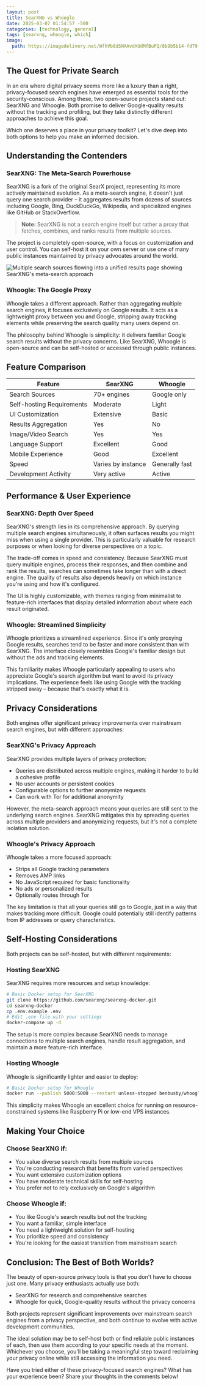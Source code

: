 ```yaml
---
layout: post
title: SearXNG vs Whoogle
date: 2025-03-07 01:54:57 -500
categories: [technology, general]
tags: [searxng, whoogle, which]
image:
  path: https://imagedelivery.net/WfhVb8dSNAAvdXUdMfBuPQ/8b9b5b14-fd79-44e0-9075-484f6d5b9d00/public
---
```



## The Quest for Private Search

In an era where digital privacy seems more like a luxury than a right, privacy-focused search engines have emerged as essential tools for the security-conscious. Among these, two open-source projects stand out: SearXNG and Whoogle. Both promise to deliver Google-quality results without the tracking and profiling, but they take distinctly different approaches to achieve this goal.

Which one deserves a place in your privacy toolkit? Let's dive deep into both options to help you make an informed decision.

## Understanding the Contenders

### SearXNG: The Meta-Search Powerhouse

SearXNG is a fork of the original SearX project, representing its more actively maintained evolution. As a meta-search engine, it doesn't just query one search provider – it aggregates results from dozens of sources including Google, Bing, DuckDuckGo, Wikipedia, and specialized engines like GitHub or StackOverflow.

> **Note:** SearXNG is not a search engine itself but rather a proxy that fetches, combines, and ranks results from multiple sources.

The project is completely open-source, with a focus on customization and user control. You can self-host it on your own server or use one of many public instances maintained by privacy advocates around the world.



![Multiple search sources flowing into a unified results page showing SearXNG's meta-search approach](https://imagedelivery.net/WfhVb8dSNAAvdXUdMfBuPQ/701f4d45-2aab-4150-bdce-6bbd8238e400/public "SearXNG's Meta-Search Architecture")

### Whoogle: The Google Proxy

Whoogle takes a different approach. Rather than aggregating multiple search engines, it focuses exclusively on Google results. It acts as a lightweight proxy between you and Google, stripping away tracking elements while preserving the search quality many users depend on.

The philosophy behind Whoogle is simplicity: it delivers familiar Google search results without the privacy concerns. Like SearXNG, Whoogle is open-source and can be self-hosted or accessed through public instances.

## Feature Comparison

| Feature | SearXNG | Whoogle |
|---------|---------|---------|
| Search Sources | 70+ engines | Google only |
| Self-hosting Requirements | Moderate | Light |
| UI Customization | Extensive | Basic |
| Results Aggregation | Yes | No |
| Image/Video Search | Yes | Yes |
| Language Support | Excellent | Good |
| Mobile Experience | Good | Excellent |
| Speed | Varies by instance | Generally fast |
| Development Activity | Very active | Active |

## Performance & User Experience

### SearXNG: Depth Over Speed

SearXNG's strength lies in its comprehensive approach. By querying multiple search engines simultaneously, it often surfaces results you might miss when using a single provider. This is particularly valuable for research purposes or when looking for diverse perspectives on a topic.

The trade-off comes in speed and consistency. Because SearXNG must query multiple engines, process their responses, and then combine and rank the results, searches can sometimes take longer than with a direct engine. The quality of results also depends heavily on which instance you're using and how it's configured.

The UI is highly customizable, with themes ranging from minimalist to feature-rich interfaces that display detailed information about where each result originated.

### Whoogle: Streamlined Simplicity

Whoogle prioritizes a streamlined experience. Since it's only proxying Google results, searches tend to be faster and more consistent than with SearXNG. The interface closely resembles Google's familiar design but without the ads and tracking elements.



This familiarity makes Whoogle particularly appealing to users who appreciate Google's search algorithm but want to avoid its privacy implications. The experience feels like using Google with the tracking stripped away – because that's exactly what it is.

## Privacy Considerations

Both engines offer significant privacy improvements over mainstream search engines, but with different approaches:

### SearXNG's Privacy Approach

SearXNG provides multiple layers of privacy protection:

- Queries are distributed across multiple engines, making it harder to build a cohesive profile
- No user accounts or persistent cookies
- Configurable options to further anonymize requests
- Can work with Tor for additional anonymity

However, the meta-search approach means your queries are still sent to the underlying search engines. SearXNG mitigates this by spreading queries across multiple providers and anonymizing requests, but it's not a complete isolation solution.

### Whoogle's Privacy Approach

Whoogle takes a more focused approach:

- Strips all Google tracking parameters
- Removes AMP links
- No JavaScript required for basic functionality
- No ads or personalized results
- Optionally routes through Tor

The key limitation is that all your queries still go to Google, just in a way that makes tracking more difficult. Google could potentially still identify patterns from IP addresses or query characteristics.

## Self-Hosting Considerations

Both projects can be self-hosted, but with different requirements:

### Hosting SearXNG

SearXNG requires more resources and setup knowledge:

```bash
# Basic Docker setup for SearXNG
git clone https://github.com/searxng/searxng-docker.git
cd searxng-docker
cp .env.example .env
# Edit .env file with your settings
docker-compose up -d
```

The setup is more complex because SearXNG needs to manage connections to multiple search engines, handle result aggregation, and maintain a more feature-rich interface.

### Hosting Whoogle

Whoogle is significantly lighter and easier to deploy:

```bash
# Basic Docker setup for Whoogle
docker run --publish 5000:5000 --restart unless-stopped benbusby/whoogle-search:latest
```

This simplicity makes Whoogle an excellent choice for running on resource-constrained systems like Raspberry Pi or low-end VPS instances.

## Making Your Choice

### Choose SearXNG if:

- You value diverse search results from multiple sources
- You're conducting research that benefits from varied perspectives
- You want extensive customization options
- You have moderate technical skills for self-hosting
- You prefer not to rely exclusively on Google's algorithm

### Choose Whoogle if:

- You like Google's search results but not the tracking
- You want a familiar, simple interface
- You need a lightweight solution for self-hosting
- You prioritize speed and consistency
- You're looking for the easiest transition from mainstream search

## Conclusion: The Best of Both Worlds?

The beauty of open-source privacy tools is that you don't have to choose just one. Many privacy enthusiasts actually use both:

- SearXNG for research and comprehensive searches
- Whoogle for quick, Google-quality results without the privacy concerns

Both projects represent significant improvements over mainstream search engines from a privacy perspective, and both continue to evolve with active development communities.

The ideal solution may be to self-host both or find reliable public instances of each, then use them according to your specific needs at the moment. Whichever you choose, you'll be taking a meaningful step toward reclaiming your privacy online while still accessing the information you need.

Have you tried either of these privacy-focused search engines? What has your experience been? Share your thoughts in the comments below!